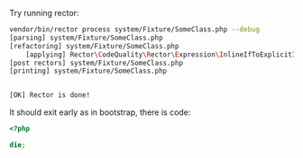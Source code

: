 Try running rector:

```bash
vendor/bin/rector process system/Fixture/SomeClass.php --debug
[parsing] system/Fixture/SomeClass.php
[refactoring] system/Fixture/SomeClass.php
    [applying] Rector\CodeQuality\Rector\Expression\InlineIfToExplicitIfRector
[post rectors] system/Fixture/SomeClass.php
[printing] system/Fixture/SomeClass.php


[OK] Rector is done!
```

It should exit early as in bootstrap, there is code:

```php
<?php

die;
```